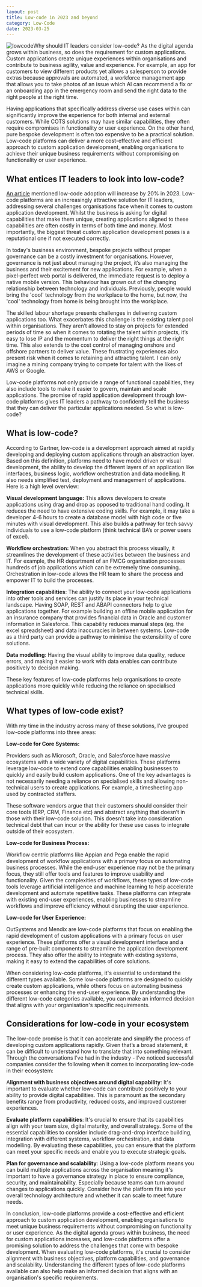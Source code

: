 ```yaml
---
layout: post
title: Low-code in 2023 and beyond
category: Low-Code
date: 2023-03-25
---
```


![lowcode](/images/lowcode.avif)Why should IT leaders consider low-code? As the digital agenda grows within business, so does the requirement for custom applications. Custom applications create unique experiences within organisations and contribute to business agility, value and experience. For example, an app for customers to view different products yet allows a salesperson to provide extras because approvals are automated, a workforce management app that allows you to take photos of an issue which AI can recommend a fix or an onboarding app in the emergency room and send the right data to the right people at the right time.

Having applications that specifically address diverse use cases within can significantly improve the experience for both internal and external customers. While COTS solutions may have similar capabilities, they often require compromises in functionality or user experience. On the other hand, pure bespoke development is often too expensive to be a practical solution. Low-code platforms can deliver a more cost-effective and efficient approach to custom application development, enabling organisations to achieve their unique business requirements without compromising on functionality or user experience.


## **What entices IT leaders to look into low-code?**

[An article](https://itbrief.com.au/story/low-code-development-technologies-market-to-grow-20-in-2023) mentioned low-code adoption will increase by 20% in 2023. Low-code platforms are an increasingly attractive solution for IT leaders, addressing several challenges organisations face when it comes to custom application development. Whilst the business is asking for digital capabilities that make them unique, creating applications aligned to these capabilities are often costly in terms of both time and money. Most importantly, the biggest threat custom application development poses is a reputational one if not executed correctly.

In today's business environment, bespoke projects without proper governance can be a costly investment for organisations. However, governance is not just about managing the project, it’s also managing the business and their excitement for new applications. For example, when a pixel-perfect web portal is delivered, the immediate request is to deploy a native mobile version. This behaviour has grown out of the changing relationship between technology and individuals. Previously, people would bring the 'cool' technology from the workplace to the home, but now, the 'cool' technology from home is being brought into the workplace.

The skilled labour shortage presents challenges in delivering custom applications too. What exacerbates this challenge is the existing talent pool within organisations. They aren’t allowed to stay on projects for extended periods of time so when it comes to rotating the talent within projects, it’s easy to lose IP and the momentum to deliver the right things at the right time. This also extends to the cost control of managing onshore and offshore partners to deliver value. These frustrating experiences also present risk when it comes to retaining and attracting talent. I can only imagine a mining company trying to compete for talent with the likes of AWS or Google.

Low-code platforms not only provide a range of functional capabilities, they also include tools to make it easier to govern, maintain and scale applications. The promise of rapid application development through low-code platforms gives IT leaders a pathway to confidently tell the business that they can deliver the particular applications needed. So what is low-code?


## **What is low-code?**

According to Gartner, low-code is a development approach aimed at rapidly developing and deploying custom applications through an abstraction layer. Based on this definition, platforms need to have model driven or visual development, the ability to develop the different layers of an application like interfaces, business logic, workflow orchestration and data modelling. It also needs simplified test, deployment and management of applications. Here is a high level overview:

**Visual development language:** This allows developers to create applications using drag and drop as opposed to traditional hand coding. It reduces the need to have extensive coding skills. For example, it may take a developer 4-6 hours to create a database model with high code or five minutes with visual development. This also builds a pathway for tech savvy individuals to use a low-code platform (think technical BA’s or power users of excel).

**Workflow orchestration:** When you abstract this process visually, it streamlines the development of these activities between the business and IT. For example, the HR department of an FMCG organisation processes hundreds of job applications which can be extremely time consuming.. Orchestration in low-code allows the HR team to share the process and empower IT to build the processes.

**Integration capabilities**: The ability to connect your low-code applications into other tools and services can justify its place in your technical landscape. Having SOAP, REST and ABAPI connectors help to glue applications together. For example building an offline mobile application for an insurance company that provides financial data in Oracle and customer information in Salesforce. This capability reduces manual steps (eg. the excel spreadsheet) and data inaccuracies in between systems. Low-code as a third party can provide a pathway to minimise the extensibility of core solutions.

**Data modelling**: Having the visual ability to improve data quality, reduce errors, and making it easier to work with data enables can contribute positively to decision making. 

These key features of low-code platforms help organisations to create applications more quickly while reducing the reliance on specialised technical skills.


## **What types of low-code exist?**

With my time in the industry across many of these solutions, I’ve grouped low-code platforms into three areas:

**Low-code for Core Systems:**

Providers such as Microsoft, Oracle, and Salesforce have massive ecosystems with a wide variety of digital capabilities. These platforms leverage low-code to extend core capabilities enabling businesses to quickly and easily build custom applications. One of the key advantages is not necessarily needing a reliance on specialised skills and allowing non-technical users to create applications. For example, a timesheeting app used by contracted staffers. 

These software vendors argue that their customers should consider their core tools (ERP, CRM, Finance etc) and abstract anything that doesn’t in those with their low-code solution. This doesn’t take into consideration technical debt that can incur or the ability for these use cases to integrate outside of their ecosystem.

**Low-code for Business Process:**

Workflow centric platforms like Appian and Pega enable the rapid development of workflow applications with a primary focus on automating business processes. While the end-user experience may not be the primary focus, they still offer tools and features to improve usability and functionality. Given the complexities of workflows, these types of low-code tools leverage artificial intelligence and machine learning to help accelerate development and automate repetitive tasks. These platforms can integrate with existing end-user experiences, enabling businesses to streamline workflows and improve efficiency without disrupting the user experience.

**Low-code for User Experience:**

OutSystems and Mendix are low-code platforms that focus on enabling the rapid development of custom applications with a primary focus on user experience. These platforms offer a visual development interface and a range of pre-built components to streamline the application development process. They also offer the ability to integrate with existing systems, making it easy to extend the capabilities of core solutions.

When considering low-code platforms, it's essential to understand the different types available. Some low-code platforms are designed to quickly create custom applications, while others focus on automating business processes or enhancing the end-user experience. By understanding the different low-code categories available, you can make an informed decision that aligns with your organisation's specific requirements.


## **Considerations for low-code in your ecosystem**

The low-code promise is that it can accelerate and simplify the process of developing custom applications rapidly. Given that’s a broad statement, it can be difficult to understand how to translate that into something relevant. Through the conversations I’ve had in the industry - I’ve noticed successful companies consider the following when it comes to incorporating low-code in their ecosystem:

A**lignment with business objectives around digital capability**: It's important to evaluate whether low-code can contribute positively to your ability to provide digital capabilities. This is paramount as the secondary benefits range from productivity, reduced costs, and improved customer experiences.

**Evaluate platform capabilities**: It's crucial to ensure that its capabilities align with your team size, digital maturity, and overall strategy. Some of the essential capabilities to consider include drag-and-drop interface building, integration with different systems, workflow orchestration, and data modelling. By evaluating these capabilities, you can ensure that the platform can meet your specific needs and enable you to execute strategic goals.

**Plan for governance and scalability**: Using a low-code platform means you can build multiple applications across the organisation meaning it's important to have a governance strategy in place to ensure compliance, security, and maintainability. Especially because teams can turn around changes to applications quickly. Consider how the platform fits into your overall technology architecture and whether it can scale to meet future needs.

In conclusion, low-code platforms provide a cost-effective and efficient approach to custom application development, enabling organisations to meet unique business requirements without compromising on functionality or user experience. As the digital agenda grows within business, the need for custom applications increases, and low-code platforms offer a promising solution to address the challenges that come with bespoke development. When evaluating low-code platforms, it's crucial to consider alignment with business objectives, platform capabilities, and governance and scalability. Understanding the different types of low-code platforms available can also help make an informed decision that aligns with an organisation's specific requirements.

